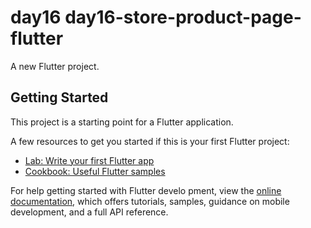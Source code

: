 # day16 day16-store-product-page-flutter

A new Flutter project.
## Getting Started

This project is a starting point for a Flutter application.

A few resources to get you started if this is your first Flutter project:

- [Lab: Write your first Flutter app](https://docs.flutter.dev/get-started/codelab)
- [Cookbook: Useful Flutter samples](https://docs.flutter.dev/cookbook)

For help getting started with Flutter develo
pment, view the
[online documentation](https://docs.flutter.dev/), which offers tutorials,
samples, guidance on mobile development, and a full API reference.














